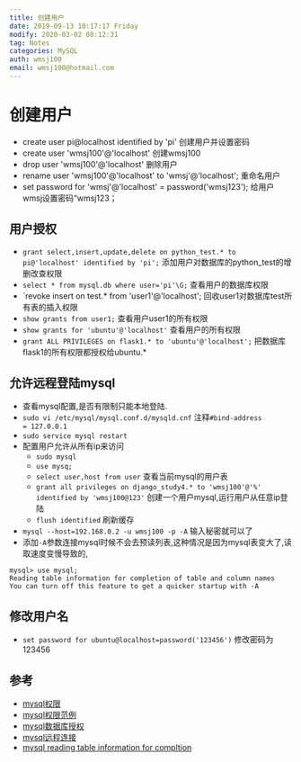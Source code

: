 ```yaml
--- 
title: 创建用户
date: 2019-09-13 10:17:17 Friday	
modify: 2020-03-02 08:12:31 
tag: Notes
categories: MySQL
auth: wmsj100
email: wmsj100@hotmail.com
---
```


# 创建用户

- create user pi@localhost identified by 'pi' 创建用户并设置密码
- create user 'wmsj100'@'localhost' 创建wmsj100
- drop user 'wmsj100'@'localhost' 删除用户
- rename user 'wmsj100'@'localhost' to 'wmsj'@'localhost'; 重命名用户
- set password for 'wmsj'@'localhost' = password('wmsj123'); 给用户wmsj设置密码“wmsj123；

## 用户授权
- `grant select,insert,update,delete on python_test.* to pi@'localhost' identified by 'pi';` 添加用户对数据库的python_test的增删改查权限
- `select * from mysql.db where user='pi'\G;` 查看用户的数据库权限
- `revoke insert on test.* from 'user1'@'localhost'; 回收user1对数据库test所有表的插入权限
- `show grants from user1;` 查看用户user1的所有权限
- `show grants for 'ubuntu'@'localhost'` 查看用户的所有权限
- `grant ALL PRIVILEGES on flask1.* to 'ubuntu'@'localhost';` 把数据库flask1的所有权限都授权给ubuntu.*

## 允许远程登陆mysql

- 查看mysql配置,是否有限制只能本地登陆.
- `sudo vi /etc/mysql/mysql.conf.d/mysqld.cnf` 注释`#bind-address       = 127.0.0.1`
- `sudo service mysql restart`
- 配置用户允许从所有ip来访问
	- `sudo mysql`
	- `use mysq;`
	- `select user,host from user` 查看当前mysql的用户表
	- `grant all privileges on django_study4.* to 'wmsj100'@'%' identified by 'wmsj100@123'` 创建一个用户mysql,运行用户从任意ip登陆
	- `flush identified` 刷新缓存
- `mysql --host=192.168.0.2 -u wmsj100 -p -A` 输入秘密就可以了
- 添加`-A`参数连接mysql时候不会去预读列表,这种情况是因为mysql表变大了,读取速度变慢导致的,
```
mysql> use mysql;
Reading table information for completion of table and column names
You can turn off this feature to get a quicker startup with -A
```

## 修改用户名

- `set password for ubuntu@localhost=password('123456')` 修改密码为123456

## 参考
- [mysql权限](https://www.cnblogs.com/Csir/p/7889953.html)
- [mysql权限范例](https://www.cnblogs.com/wangchaoyuana/p/7545419.html)
- [mysql数据库授权](https://www.cnblogs.com/NiceCui/p/8588361.html)
- [mysql远程连接](https://blog.csdn.net/sqlquan/article/details/99844820)
- [mysql reading table information for compltion](https://www.cnblogs.com/linga/p/9558201.html)
